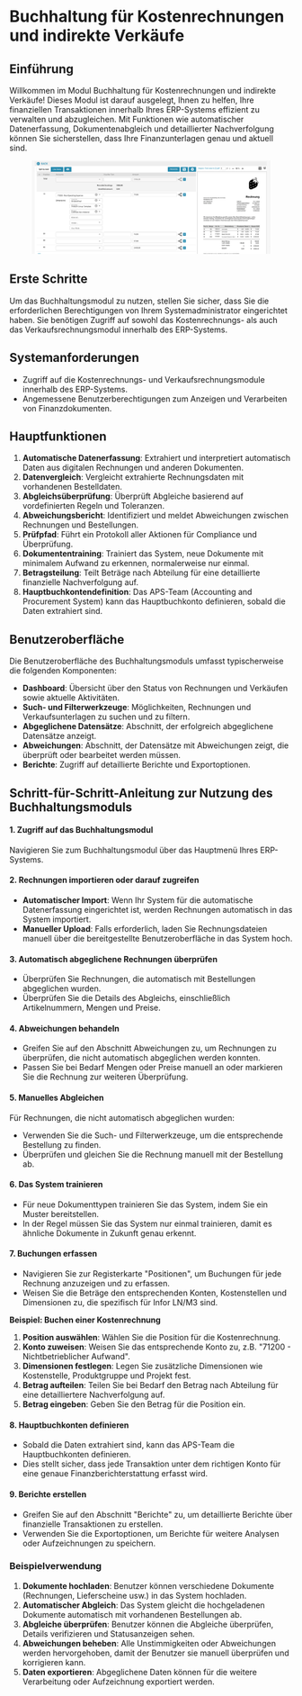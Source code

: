 # Buchhaltung für Kostenrechnungen und indirekte Verkäufe

## Einführung

Willkommen im Modul Buchhaltung für Kostenrechnungen und indirekte Verkäufe! Dieses Modul ist darauf ausgelegt, Ihnen zu helfen, Ihre finanziellen Transaktionen innerhalb Ihres ERP-Systems effizient zu verwalten und abzugleichen. Mit Funktionen wie automatischer Datenerfassung, Dokumentenabgleich und detaillierter Nachverfolgung können Sie sicherstellen, dass Ihre Finanzunterlagen genau und aktuell sind.

<figure><img src="../.gitbook/assets/acounting-for-cost-invoice-and-indirect-sales1.png" alt=""><figcaption></figcaption></figure>

## Erste Schritte

Um das Buchhaltungsmodul zu nutzen, stellen Sie sicher, dass Sie die erforderlichen Berechtigungen von Ihrem Systemadministrator eingerichtet haben. Sie benötigen Zugriff auf sowohl das Kostenrechnungs- als auch das Verkaufsrechnungsmodul innerhalb des ERP-Systems.

## Systemanforderungen

* Zugriff auf die Kostenrechnungs- und Verkaufsrechnungsmodule innerhalb des ERP-Systems.
* Angemessene Benutzerberechtigungen zum Anzeigen und Verarbeiten von Finanzdokumenten.

## Hauptfunktionen

1. **Automatische Datenerfassung**: Extrahiert und interpretiert automatisch Daten aus digitalen Rechnungen und anderen Dokumenten.
2. **Datenvergleich**: Vergleicht extrahierte Rechnungsdaten mit vorhandenen Bestelldaten.
3. **Abgleichsüberprüfung**: Überprüft Abgleiche basierend auf vordefinierten Regeln und Toleranzen.
4. **Abweichungsbericht**: Identifiziert und meldet Abweichungen zwischen Rechnungen und Bestellungen.
5. **Prüfpfad**: Führt ein Protokoll aller Aktionen für Compliance und Überprüfung.
6. **Dokumententraining**: Trainiert das System, neue Dokumente mit minimalem Aufwand zu erkennen, normalerweise nur einmal.
7. **Betragsteilung**: Teilt Beträge nach Abteilung für eine detaillierte finanzielle Nachverfolgung auf.
8. **Hauptbuchkontendefinition**: Das APS-Team (Accounting and Procurement System) kann das Hauptbuchkonto definieren, sobald die Daten extrahiert sind.

## Benutzeroberfläche

Die Benutzeroberfläche des Buchhaltungsmoduls umfasst typischerweise die folgenden Komponenten:

* **Dashboard**: Übersicht über den Status von Rechnungen und Verkäufen sowie aktuelle Aktivitäten.
* **Such- und Filterwerkzeuge**: Möglichkeiten, Rechnungen und Verkaufsunterlagen zu suchen und zu filtern.
* **Abgeglichene Datensätze**: Abschnitt, der erfolgreich abgeglichene Datensätze anzeigt.
* **Abweichungen**: Abschnitt, der Datensätze mit Abweichungen zeigt, die überprüft oder bearbeitet werden müssen.
* **Berichte**: Zugriff auf detaillierte Berichte und Exportoptionen.

## Schritt-für-Schritt-Anleitung zur Nutzung des Buchhaltungsmoduls

#### 1. Zugriff auf das Buchhaltungsmodul

Navigieren Sie zum Buchhaltungsmodul über das Hauptmenü Ihres ERP-Systems.

#### 2. Rechnungen importieren oder darauf zugreifen

* **Automatischer Import**: Wenn Ihr System für die automatische Datenerfassung eingerichtet ist, werden Rechnungen automatisch in das System importiert.
* **Manueller Upload**: Falls erforderlich, laden Sie Rechnungsdateien manuell über die bereitgestellte Benutzeroberfläche in das System hoch.

#### 3. Automatisch abgeglichene Rechnungen überprüfen

* Überprüfen Sie Rechnungen, die automatisch mit Bestellungen abgeglichen wurden.
* Überprüfen Sie die Details des Abgleichs, einschließlich Artikelnummern, Mengen und Preise.

#### 4. Abweichungen behandeln

* Greifen Sie auf den Abschnitt Abweichungen zu, um Rechnungen zu überprüfen, die nicht automatisch abgeglichen werden konnten.
* Passen Sie bei Bedarf Mengen oder Preise manuell an oder markieren Sie die Rechnung zur weiteren Überprüfung.

#### 5. Manuelles Abgleichen

Für Rechnungen, die nicht automatisch abgeglichen wurden:

* Verwenden Sie die Such- und Filterwerkzeuge, um die entsprechende Bestellung zu finden.
* Überprüfen und gleichen Sie die Rechnung manuell mit der Bestellung ab.

#### 6. Das System trainieren

* Für neue Dokumenttypen trainieren Sie das System, indem Sie ein Muster bereitstellen.
* In der Regel müssen Sie das System nur einmal trainieren, damit es ähnliche Dokumente in Zukunft genau erkennt.

#### 7. Buchungen erfassen

* Navigieren Sie zur Registerkarte "Positionen", um Buchungen für jede Rechnung anzuzeigen und zu erfassen.
* Weisen Sie die Beträge den entsprechenden Konten, Kostenstellen und Dimensionen zu, die spezifisch für Infor LN/M3 sind.

**Beispiel: Buchen einer Kostenrechnung**

1. **Position auswählen**: Wählen Sie die Position für die Kostenrechnung.
2. **Konto zuweisen**: Weisen Sie das entsprechende Konto zu, z.B. "71200 - Nichtbetrieblicher Aufwand".
3. **Dimensionen festlegen**: Legen Sie zusätzliche Dimensionen wie Kostenstelle, Produktgruppe und Projekt fest.
4. **Betrag aufteilen**: Teilen Sie bei Bedarf den Betrag nach Abteilung für eine detailliertere Nachverfolgung auf.
5. **Betrag eingeben**: Geben Sie den Betrag für die Position ein.

#### 8. Hauptbuchkonten definieren

* Sobald die Daten extrahiert sind, kann das APS-Team die Hauptbuchkonten definieren.
* Dies stellt sicher, dass jede Transaktion unter dem richtigen Konto für eine genaue Finanzberichterstattung erfasst wird.

#### 9. Berichte erstellen

* Greifen Sie auf den Abschnitt "Berichte" zu, um detaillierte Berichte über finanzielle Transaktionen zu erstellen.
* Verwenden Sie die Exportoptionen, um Berichte für weitere Analysen oder Aufzeichnungen zu speichern.

### Beispielverwendung

1. **Dokumente hochladen**: Benutzer können verschiedene Dokumente (Rechnungen, Lieferscheine usw.) in das System hochladen.
2. **Automatischer Abgleich**: Das System gleicht die hochgeladenen Dokumente automatisch mit vorhandenen Bestellungen ab.
3. **Abgleiche überprüfen**: Benutzer können die Abgleiche überprüfen, Details verifizieren und Statusanzeigen sehen.
4. **Abweichungen beheben**: Alle Unstimmigkeiten oder Abweichungen werden hervorgehoben, damit der Benutzer sie manuell überprüfen und korrigieren kann.
5. **Daten exportieren**: Abgeglichene Daten können für die weitere Verarbeitung oder Aufzeichnung exportiert werden.
